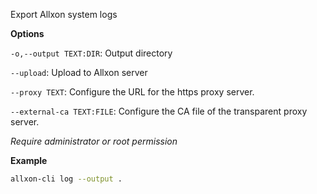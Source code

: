 Export Allxon system logs

**Options**

`-o,--output TEXT:DIR`: Output directory

`--upload`: Upload to Allxon server

`--proxy TEXT`: Configure the URL for the https proxy server.

`--external-ca TEXT:FILE`: Configure the CA file of the transparent proxy server.

*Require administrator or root permission*

**Example**

```bash
allxon-cli log --output .
```
